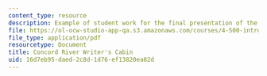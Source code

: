 ```yaml
---
content_type: resource
description: Example of student work for the final presentation of the course.
file: https://ol-ocw-studio-app-qa.s3.amazonaws.com/courses/4-500-introduction-to-design-computing-fall-2008/16d7eb95daed2c8d1d76ef13820ea82d_final_2.pdf
file_type: application/pdf
resourcetype: Document
title: Concord River Writer's Cabin
uid: 16d7eb95-daed-2c8d-1d76-ef13820ea82d
---
```

